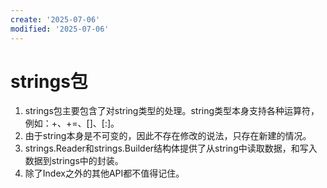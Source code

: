 ```yaml
---
create: '2025-07-06'
modified: '2025-07-06'
---
```


# strings包

1. strings包主要包含了对string类型的处理。string类型本身支持各种运算符，例如：+、+=、[]、[:]。
2. 由于string本身是不可变的，因此不存在修改的说法，只存在新建的情况。
3. strings.Reader和strings.Builder结构体提供了从string中读取数据，和写入数据到strings中的封装。
4. 除了Index之外的其他API都不值得记住。